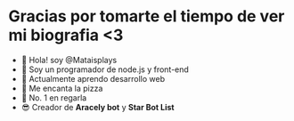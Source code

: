 # Gracias por tomarte el tiempo de ver mi biografia <3

- 👋 Hola! soy @Mataisplays
- 👀 Soy un programador de node.js y front-end
- 🌱 Actualmente aprendo desarrollo web
- 🍕 Me encanta la pizza
- 🥇 No. 1 en regarla
- 😎 Creador de **Aracely bot** y **Star Bot List**

<!---
Mataisplays/Mataisplays is a ✨ special ✨ repository because its `README.md` (this file) appears on your GitHub profile.
You can click the Preview link to take a look at your changes.
--->
